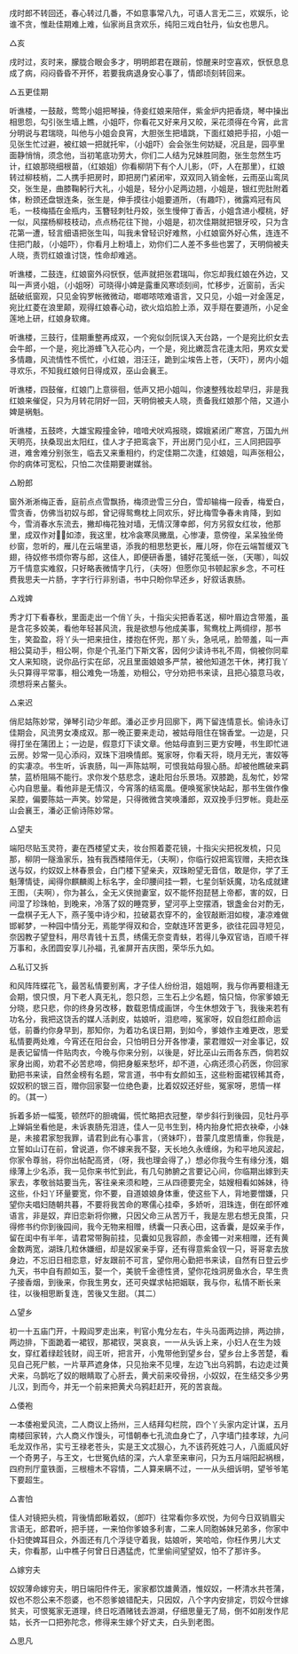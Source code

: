 <!-- { "loadSidebar": true } -->
戌时郎不转回还，春心转过几番，不如意事常八九，可语人言无二三，欢娱乐，论谁不贪，惟赴佳期难上难，仙家尚且贪欢乐，纯阳三戏白牡丹，仙女也思凡。

△亥

戌时过，亥时来，朦胧合眼会多才，明明郎君在跟前，惊醒来时空喜欢，恹恹息息成了病，闷闷昏昏不开怀，若要我病退身安心事了，情郎顷刻转回来。

△五更佳期

听谯楼，一鼓敲，莺莺小姐把琴操，侍妾红娘来陪伴，紫金炉内把香烧，琴中操出相思怨，勾引张生墙上瞧，小姐吓，你看花又好来月又皎，采花须得在今宵，此言分明说与君瑞晓，叫他与小姐会良宵，大胆张生把墙跳，下面红娘把手招，小姐一见张生忙过避，被红娘一把就托牢，（小姐吓）会会张生何妨疑，况且是，园亭里面静悄悄，须念他，当初笔底功劳大，你们二人结为兄妹胜同胞，张生忽然生巧计，红娘那晓细根苗，（红娘姐）你看柳阴下有个人儿影，（吓，人在那里），红娘转过柳枝梢，二人携手把房时，即把房门紧闭牢，双双同入销金帐，云雨巫山鸾凤交，张生是，曲膝鞠躬行大礼，小姐是，轻分小足两边翘，小姐是，银红兜肚附着体，粉颈还盘银连条，张生是，伸手摸往小姐要道所，（有趣吓），微露鸡冠有风毛，一枝梅插在金瓶内，玉簪轻刺牡丹姣，张生慢伸丁香舌，小姐含进小樱桃，好一似，风摆杨柳枝枝动，点点杨花往下抛，小姐是，初次佳期就把银牙咬，只为含花第一遭，轻言细语把张生叫，叫我未曾轻识好难熬，小红娘窗外好心焦，连连不住把门敲，（小姐吓），你看月上粉墙上，劝你们二人差不多些也罢了，天明倘被夫人晓，责罚红娘谁讨饶，性命却难逃。

听谯楼，二鼓连，红娘窗外闷恹恹，低声就把张君瑞叫，你忘却我红娘在外边，又叫一声贤小姐，（小姐呀）可晓得小婢是露重风寒顷刻间，忙移步，近窗前，舌尖舐破纸窗观，只见金钩罗帐微微动，啷啷哝哝难语言，又只见，小姐一对金莲足，宛比红菱在浪里颠，观得红娘春心动，欲火焰焰脸上添，双手搿在要道所，小足金莲地上研，红娘身软瘫。

听谯楼，三鼓行，佳期重整再成双，一个宛似剑阮误入天台路，一个是宛比织女去会牛郎，一个是，宛比游蜂飞入花心内，一个是，宛比嫩蕊含花逢太阳，男欢女爱多情趣，风流情性不慌忙，小红娘，泪汪汪，跪到尘埃告上苍，（天吓），房内小姐寻欢乐，不知我红娘何日得成双，巫山会襄王。

听谯楼，四鼓催，红娘门上意徘徊，低声又把小姐叫，你速整残妆趁早归，非是我红娘来催促，只为月转花阴好一回，天明倘被夫人晓，责备我红娘那个陪，又道小婢是祸魁。

听谯楼，五鼓咚，大雄宝殿撞金钟，喑喑犬吠鸡报晓，嫦娥紧闭广寒宫，万国九州天明亮，扶桑现出太阳红，佳人才子把鸾衾下，开出房门见小红，三人同把园亭进，难舍难分别张生，临去又来重相约，约定佳期二次逢，红娘姐，叫声张相公，你的病体可宽松，只怕二次佳期要谢媒翁。

△盼郎

窗外淅淅梅正香，庭前点点雪飘扬，梅须逊雪三分白，雪却输梅一段香，梅爱白，雪贪香，仿佛当初奴与郎，曾记得鸳鸯枕上同欢乐，好比梅雪争春未肯降，到如今，雪消春水东流去，撇却梅花独对墙，无情汉薄幸郎，何方另叙女红妆，他那里，成双作对如漆，我这里，枕冷衾寒凤撇凰，心惨凄，意傍徨，呆呆独坐倚纱窗，忽听的，雁儿在云端里语，添我的相思愁更长，雁儿呀，你在云端暂缓双飞翅，待奴修书烦你寄与郎，这佳人，即便研香墨，铺好花笺纸一张，（天哪），叫奴万千情意实难叙，只好略表微情字几行，（夫呀）但愿你见书顿起家乡念，不可枉费我思夫一片肠，字字行行非别语，书中只盼你早还乡，好叙话衷肠。

△戏婢

秀才灯下看春秋，里面走出一个俏丫头，十指尖尖把香茗送，柳叶眉边含带羞，虽是含花多姣美，看他年轻甚风流，我是欲想与他成美事，鸳鸯枕上两绸缪，那书生，笑盈盈，将丫头一把来扭住，搂抱在怀兜，那丫头，急吼吼，脸带羞，叫一声相公莫动手，相公啊，你是个孔圣门下斯文客，因何少读诗书礼不周，倘被你同辈文人来知晓，说你品行实在邱，况且里面娘娘多严禁，被他知道怎干休，拷打我丫头只算得平常事，相公难免一场羞，劝相公，守分劝把书来读，且把心猿意马收，须想将来占鳌头。

△来迟

俏尼姑陈妙常，弹琴引动少年郎。潘必正步月回廓下，两下留连情意长。偷诗永订佳期会，风流男女凑成双。那一晚正要来走动，被姑母阻住在锦香堂。一边是，只得打坐在蒲团上；一边是，假意灯下读文章。他姑母直到三更方安睡，书生即忙进云房。妙常一见心添闷，双珠下泪唤情郎。冤家呀，你看天将，晓月无光，害奴等的实凄凉。书生听，诉衷肠，叫一声陈姑啊，可恨我姑母狠心肠。却被他瞧破来羁禁，蓝桥阻隔不能行。求你发个慈悲念，速赴阳台乐景场。双膝跪，乱匆忙，妙常心内自思量。看他非是无情汉，今宵落的结鸾凰。便唤冤家快站起，那书生做作像呆腔，偏要陈姑一声笑。妙常是，只得微微含笑唤潘郎，双双挽手归罗帐。竟赴巫山会襄王，潘必正偷诗陈妙常。

△望夫

端阳尽贴玉灵符，妻在西楼望丈夫，妆台照着菱花镜，十指尖尖把祝发梳，只见那，柳阴一隧渔家乐，独有我西楼陪伴无，（夫啊），你临行奴把鸾钗赠，夫把衣珠送与奴，约奴奴上林春景会，白门楼下望亲夫，双珠盼望无音信，敢是你，学了王魁薄情徒，闻得你麒麟阁上标名字，金印腰间挂一颗，七星剑斩妖魔，功名成就建王图，（夫啊），你为甚么，全无义侠抛妻室，奴不能怀抱琵琶上帝都，害的奴，日间湿了珍珠帕，到晚来，冷落了奴的睡霓萝，望河亭上空摆酒，银盏金台对酌无，一盘棋子无人下，燕子笺中诗少和，拉破葛衣穿不的，金钗敲断泪如梭，凄凉难做邯郸梦，一种园中情分无，焉能学得双和合，空献连环苦更多，欲往花园寻短见，奈因教子望登科，用尽青钱十五贯，绣儒无奈变青蚨，若得儿争双官诰，百顺千祥万事和，永团圆安享儿孙福，孔雀屏开吉庆图，荣华乐九如。

△私订又拆

和风阵阵蝶花飞，最苦私情要别离，才子佳人纷纷泪，姐姐啊，我与你再要相逢无会期，恨只恨，月下老人真无礼，怨只怨，三生石上少名题，恼只恼，你家爹娘无分晓，悲只悲，你的终身另改移，数载恩情成画饼，今生休想效于飞，我後来若有功名分，我把这饶舌的媒人活剥皮，姑娘听，泪悲啼，冤家呀，奴自怨红颜命运低，前番约你身早到，那知你，为着功名误日期，到如今，爹娘作主难更改，恩爱私情要两处难，今宵还在阳台会，只怕明日分开各惨凄，蒙君赠奴一对金事记，奴是表记留情一件贴肉衣，今晚与你来分别，以後是，好比巫山云雨各东西，倘若奴家身出阁，劝君不必苦悲啼，倘把身躯来愁坏，却不道，心病还须心药医，你回家勤把书来读，自然金榜有名题，常言道，书中有女颜如玉，这些粉面裙钗稀其奇，奴奴积的银三百，赠你回家娶一位绝色妻，比着奴奴还好些，冤家呀，恩情一样的。（其一）

拆着多娇一幅笺，顿然吓的胆魂偏，慌忙略把衣冠整，举步斜行到後园，见牡丹亭上婵娟坐看他是，未诉衷肠先泪涟，佳人一见书生到，椅内抬身忙把衣袂牵，小妹是，未接君家恕我罪，请君到此有心事言，（贤妹吓），昔蒙几度恩情重，你我是，立誓如山订在前，曾说道，你不嫁来我不娶，天长地久永缠绵，为和平地风波起，你家令尊翁，将你出帖配高贤，（呀，我也理会得了，）想必你我今生有缘分浅，姻缘薄上少名添，我一见你来书忙到此，有几句肺腑之言要记心间，你临期出嫁到夫家去，孝敬翁姑要当先，客往亲来须和睦，三从四德要完全，姑嫂相看如姊妹，待这些，仆妇丫环量要宽，你不要，自道娘娘身体重，使这些下人，背地要憎嫌，只望你夫唱妇随朝共暮，不要将我苦命的寒儒心挂牵，多娇听，泪珠连，倒在郎怀难语言，非是奴，弃旧恋新将你撇，只因父命三从苦万千，我是左思右想无良策，只得修书约你到後园间，我今无物来相赠，绣囊一只表心田，这香囊，是奴亲手作，留在闺中有半年，请君常带胸前挂，见囊如见我容颜，赤金镯一对来相赠，还有黄金数两宽，湖珠几粒休嫌细，却是奴家亲手穿，还有得意紫金钗一只，哥哥拿去放身边，不忘旧日相恋意，好友跟前不可言，望你用心勤把书来读，自然有日登云步九天，书中自有颜如玉，娶一个，美貌千金德性贤，望你花烛洞房鱼水合，早生贵子接香烟，到後来，你我生男女，还可央媒求帖把姻联，我与你，私情不断长来往，以後相思断复连，苦後又生甜。（其二）

△望乡

初一十五庙门开，十殿阎罗走出来，判官小鬼分左右，牛头马面两边排，两边排，两边排，下面跪着一裙钗，那裙钗，哭哀哀，一一从头诉上来，小妇人在生为妓女，穿红着绿趁钱财，阎王听，把言开，小鬼带他到望乡台，望乡台上多苦楚，看见自己死尸骸，一片草芦遮身体，只见抬来不见埋，左边飞出乌鸦鹊，右边走过黄犬来，乌鹊吃了奴的眼睛取了心肝去，黄犬前来咬骨拐，小奴奴，在生结交多少男儿汉，到而今，并无一个前来把黄犬乌鸦赶赶开，死的苦哀哉。

△倭袍

一本倭袍爱风流，二人商议上扬州，三人结拜勾栏院，四个丫头家内定计谋，五月南楼回家转，六人商义作馒头，可惜朝奉七孔流血身亡了，八字墙门挂孝球，九问毛龙双作吊，实亏王禄老苍头，实是王文忒狠心，九不该药死姓刁人，八面威风好一个奇男子，与王文，七世冤仇结的深，六人拿至来审问，只为五月端阳起祸根，四府刑厅童铁面，三根檀木不容情，二人算来瞒不过，一一从头细诉明，望爷爷笔下要超生。

△害怕

佳人对镜把头梳，背後情郎瞅着奴，（郎吓）往常看你多欢悦，为何今日双销眉尖言语无，郎君听，把手搓，一来怕你爹娘多利害，二来人同胞姊妹兄弟多，你家中仆妇使婢耳目众，外面还有几个浮徒守着我，姑娘听，笑哈哈，你枉作男儿大丈夫，你看那，山中樵子何曾日日遇猛虎，忙里偷间望望奴，怕不了那许多。

△嫁穷夫

奴奴薄命嫁穷夫，明日端阳件件无，家家都饮雄黄酒，惟奴奴，一杯清水共苍蒲，奴也不怨公来不怨婆，也不怨爹娘错配夫，只因奴，八个字内安排定，罚奴今世嫁贫夫，可恨冤家无道理，终日吃酒赌钱去游湖，仔细思量无了局，倒不如削发作尼姑，长齐一口把弥陀念，修得来生嫁个好丈夫，白头到老图。

△思凡


